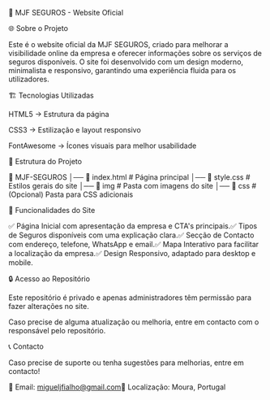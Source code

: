 📌 MJF SEGUROS - Website Oficial

🌐 Sobre o Projeto

Este é o website oficial da MJF SEGUROS, criado para melhorar a visibilidade online da empresa e oferecer informações sobre os serviços de seguros disponíveis. O site foi desenvolvido com um design moderno, minimalista e responsivo, garantindo uma experiência fluida para os utilizadores.

🏗️ Tecnologias Utilizadas

HTML5 → Estrutura da página

CSS3 → Estilização e layout responsivo

FontAwesome → Ícones visuais para melhor usabilidade

📁 Estrutura do Projeto

📂 MJF-SEGUROS
│── 📄 index.html          # Página principal
│── 📄 style.css           # Estilos gerais do site
│── 📂 img                 # Pasta com imagens do site
│── 📂 css                 # (Opcional) Pasta para CSS adicionais

🚀 Funcionalidades do Site

✅ Página Inicial com apresentação da empresa e CTA's principais.✅ Tipos de Seguros disponíveis com uma explicação clara.✅ Secção de Contacto com endereço, telefone, WhatsApp e email.✅ Mapa Interativo para facilitar a localização da empresa.✅ Design Responsivo, adaptado para desktop e mobile.

🔒 Acesso ao Repositório

Este repositório é privado e apenas administradores têm permissão para fazer alterações no site.

Caso precise de alguma atualização ou melhoria, entre em contacto com o responsável pelo repositório.

📞 Contacto

Caso precise de suporte ou tenha sugestões para melhorias, entre em contacto!

📧 Email: migueljfialho@gmail.com📍 Localização: Moura, Portugal
